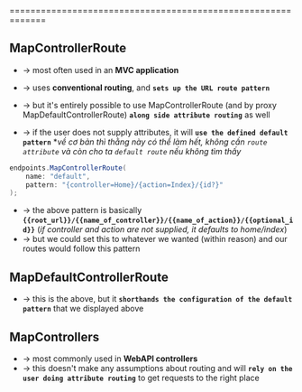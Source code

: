 =============================================================

## MapControllerRoute
* -> most often used in an **MVC application**
* -> uses **conventional routing**, and **`sets up the URL route pattern`**

* -> but it's entirely possible to use MapControllerRoute (and by proxy MapDefaultControllerRoute) **`along side attribute routing`** as well
* -> if the user does not supply attributes, it will **`use the defined default pattern`**
*_về cơ bản thì thằng này có thể làm hết, không cần `route attribute` và còn cho ta `default route` nếu không tìm thấy_

```cs - Example:
endpoints.MapControllerRoute(
    name: "default",
    pattern: "{controller=Home}/{action=Index}/{id?}"
);
```
* -> the above pattern is basically **`{{root_url}}/{{name_of_controller}}/{{name_of_action}}/{{optional_id}}`** (_if controller and action are not supplied, it defaults to home/index_)
* -> but we could set this to whatever we wanted (within reason) and our routes would follow this pattern

## MapDefaultControllerRoute
* -> this is the above, but it **`shorthands the configuration of the default pattern`** that we displayed above

## MapControllers
* -> most commonly used in **WebAPI controllers**
* -> this doesn't make any assumptions about routing and will **`rely on the user doing attribute routing`** to get requests to the right place